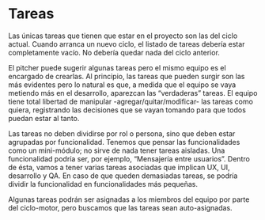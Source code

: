 # Tareas
Las únicas tareas que tienen que estar en el proyecto son las del ciclo actual. Cuando arranca un nuevo ciclo, el listado de tareas debería estar completamente vacío. No debería quedar nada del ciclo anterior.

El pitcher puede sugerir algunas tareas pero el mismo equipo es el encargado de crearlas. Al principio, las tareas que pueden surgir son las más evidentes pero lo natural es que, a medida que el equipo se vaya metiendo más en el desarrollo, aparezcan las “verdaderas” tareas. El equipo tiene total libertad de manipular -agregar/quitar/modificar- las tareas como quiera, registrando las decisiones que se vayan tomando para que todos puedan estar al tanto.

Las tareas no deben dividirse por rol o persona, sino que deben estar agrupadas por funcionalidad. Tenemos que pensar las funcionalidades como un mini-módulo; no sirve de nada tener tareas aisladas. Una funcionalidad podría ser, por ejemplo, “Mensajería entre usuarios”. Dentro de ésta, vamos a tener varias tareas asociadas que implican UX, UI, desarrollo y QA. En caso de que queden demasiadas tareas, se podría dividir la funcionalidad en funcionalidades más pequeñas.

Algunas tareas podrán ser asignadas a los miembros del equipo por parte del ciclo-motor, pero buscamos que las tareas sean auto-asignadas.
